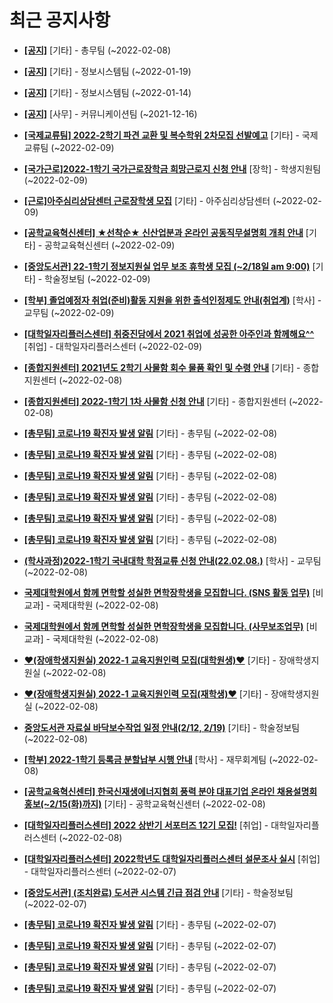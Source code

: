# 최근 공지사항

* **[[공지]](http://ajou.ac.kr/kr/ajou/notice.do?mode=view&amp;articleNo=180493&amp;article.offset=0&amp;articleLimit=30)**
 [기타] - 총무팀 (~2022-02-08)

* **[[공지]](http://ajou.ac.kr/kr/ajou/notice.do?mode=view&amp;articleNo=179802&amp;article.offset=0&amp;articleLimit=30)**
 [기타] - 정보시스템팀 (~2022-01-19)

* **[[공지]](http://ajou.ac.kr/kr/ajou/notice.do?mode=view&amp;articleNo=179594&amp;article.offset=0&amp;articleLimit=30)**
 [기타] - 정보시스템팀 (~2022-01-14)

* **[[공지]](http://ajou.ac.kr/kr/ajou/notice.do?mode=view&amp;articleNo=147976&amp;article.offset=0&amp;articleLimit=30)**
 [사무] - 커뮤니케이션팀 (~2021-12-16)

* **[[국제교류팀] 2022-2학기 파견 교환 및 복수학위 2차모집 선발예고](http://ajou.ac.kr/kr/ajou/notice.do?mode=view&amp;articleNo=180552&amp;article.offset=0&amp;articleLimit=30)**
 [기타] - 국제교류팀 (~2022-02-09)

* **[[국가근로]2022-1학기 국가근로장학금 희망근로지 신청 안내](http://ajou.ac.kr/kr/ajou/notice.do?mode=view&amp;articleNo=180551&amp;article.offset=0&amp;articleLimit=30)**
 [장학] - 학생지원팀 (~2022-02-09)

* **[[근로]아주심리상담센터 근로장학생 모집](http://ajou.ac.kr/kr/ajou/notice.do?mode=view&amp;articleNo=180537&amp;article.offset=0&amp;articleLimit=30)**
 [기타] - 아주심리상담센터 (~2022-02-09)

* **[[공학교육혁신센터] ★선착순★ 신산업분과 온라인 공동직무설명회 개최 안내](http://ajou.ac.kr/kr/ajou/notice.do?mode=view&amp;articleNo=180536&amp;article.offset=0&amp;articleLimit=30)**
 [기타] - 공학교육혁신센터 (~2022-02-09)

* **[[중앙도서관] 22-1학기 정보지원실 업무 보조 휴학생 모집 (~2/18일 am 9:00)](http://ajou.ac.kr/kr/ajou/notice.do?mode=view&amp;articleNo=180525&amp;article.offset=0&amp;articleLimit=30)**
 [기타] - 학술정보팀 (~2022-02-09)

* **[[학부] 졸업예정자 취업(준비)활동 지원을 위한 출석인정제도 안내(취업계)](http://ajou.ac.kr/kr/ajou/notice.do?mode=view&amp;articleNo=180519&amp;article.offset=0&amp;articleLimit=30)**
 [학사] - 교무팀 (~2022-02-09)

* **[[대학일자리플러스센터] 취중진담에서 2021 취업에 성공한 아주인과 함께해요^^](http://ajou.ac.kr/kr/ajou/notice.do?mode=view&amp;articleNo=180511&amp;article.offset=0&amp;articleLimit=30)**
 [취업] - 대학일자리플러스센터 (~2022-02-09)

* **[[종합지원센터] 2021년도 2학기 사물함 회수 물품 확인 및 수령 안내](http://ajou.ac.kr/kr/ajou/notice.do?mode=view&amp;articleNo=180504&amp;article.offset=0&amp;articleLimit=30)**
 [기타] - 종합지원센터 (~2022-02-08)

* **[[종합지원센터] 2022-1학기 1차 사물함 신청 안내](http://ajou.ac.kr/kr/ajou/notice.do?mode=view&amp;articleNo=180503&amp;article.offset=0&amp;articleLimit=30)**
 [기타] - 종합지원센터 (~2022-02-08)

* **[[총무팀] 코로나19 확진자 발생 알림](http://ajou.ac.kr/kr/ajou/notice.do?mode=view&amp;articleNo=180494&amp;article.offset=0&amp;articleLimit=30)**
 [기타] - 총무팀 (~2022-02-08)

* **[[총무팀] 코로나19 확진자 발생 알림](http://ajou.ac.kr/kr/ajou/notice.do?mode=view&amp;articleNo=180492&amp;article.offset=0&amp;articleLimit=30)**
 [기타] - 총무팀 (~2022-02-08)

* **[[총무팀] 코로나19 확진자 발생 알림](http://ajou.ac.kr/kr/ajou/notice.do?mode=view&amp;articleNo=180491&amp;article.offset=0&amp;articleLimit=30)**
 [기타] - 총무팀 (~2022-02-08)

* **[[총무팀] 코로나19 확진자 발생 알림](http://ajou.ac.kr/kr/ajou/notice.do?mode=view&amp;articleNo=180490&amp;article.offset=0&amp;articleLimit=30)**
 [기타] - 총무팀 (~2022-02-08)

* **[[총무팀] 코로나19 확진자 발생 알림](http://ajou.ac.kr/kr/ajou/notice.do?mode=view&amp;articleNo=180489&amp;article.offset=0&amp;articleLimit=30)**
 [기타] - 총무팀 (~2022-02-08)

* **[[총무팀] 코로나19 확진자 발생 알림](http://ajou.ac.kr/kr/ajou/notice.do?mode=view&amp;articleNo=180487&amp;article.offset=0&amp;articleLimit=30)**
 [기타] - 총무팀 (~2022-02-08)

* **[(학사과정)2022-1학기 국내대학 학점교류 신청 안내(22.02.08.)](http://ajou.ac.kr/kr/ajou/notice.do?mode=view&amp;articleNo=180484&amp;article.offset=0&amp;articleLimit=30)**
 [학사] - 교무팀 (~2022-02-08)

* **[국제대학원에서 함께 면학할 성실한 면학장학생을 모집합니다. (SNS 활동 업무)](http://ajou.ac.kr/kr/ajou/notice.do?mode=view&amp;articleNo=180482&amp;article.offset=0&amp;articleLimit=30)**
 [비교과] - 국제대학원 (~2022-02-08)

* **[국제대학원에서 함께 면학할 성실한 면학장학생을 모집합니다. (사무보조업무)](http://ajou.ac.kr/kr/ajou/notice.do?mode=view&amp;articleNo=180479&amp;article.offset=0&amp;articleLimit=30)**
 [비교과] - 국제대학원 (~2022-02-08)

* **[♥(장애학생지원실) 2022-1 교육지원인력 모집(대학원생)♥](http://ajou.ac.kr/kr/ajou/notice.do?mode=view&amp;articleNo=180475&amp;article.offset=0&amp;articleLimit=30)**
 [기타] - 장애학생지원실 (~2022-02-08)

* **[♥(장애학생지원실) 2022-1 교육지원인력 모집(재학생)♥](http://ajou.ac.kr/kr/ajou/notice.do?mode=view&amp;articleNo=180471&amp;article.offset=0&amp;articleLimit=30)**
 [기타] - 장애학생지원실 (~2022-02-08)

* **[중앙도서관 자료실 바닥보수작업 일정 안내(2/12, 2/19)](http://ajou.ac.kr/kr/ajou/notice.do?mode=view&amp;articleNo=180469&amp;article.offset=0&amp;articleLimit=30)**
 [기타] - 학술정보팀 (~2022-02-08)

* **[[학부] 2022-1학기 등록금 분할납부 시행 안내](http://ajou.ac.kr/kr/ajou/notice.do?mode=view&amp;articleNo=180467&amp;article.offset=0&amp;articleLimit=30)**
 [학사] - 재무회계팀 (~2022-02-08)

* **[[공학교육혁신센터] 한국신재생에너지협회 풍력 분야 대표기업 온라인 채용설명회 홍보(~2/15(화)까지)](http://ajou.ac.kr/kr/ajou/notice.do?mode=view&amp;articleNo=180466&amp;article.offset=0&amp;articleLimit=30)**
 [기타] - 공학교육혁신센터 (~2022-02-08)

* **[[대학일자리플러스센터] 2022 상반기 서포터즈 12기 모집!](http://ajou.ac.kr/kr/ajou/notice.do?mode=view&amp;articleNo=180457&amp;article.offset=0&amp;articleLimit=30)**
 [취업] - 대학일자리플러스센터 (~2022-02-08)

* **[[대학일자리플러스센터] 2022학년도 대학일자리플러스센터 설문조사 실시](http://ajou.ac.kr/kr/ajou/notice.do?mode=view&amp;articleNo=180438&amp;article.offset=0&amp;articleLimit=30)**
 [취업] - 대학일자리플러스센터 (~2022-02-07)

* **[[중앙도서관] (조치완료) 도서관 시스템 긴급 점검 안내](http://ajou.ac.kr/kr/ajou/notice.do?mode=view&amp;articleNo=180437&amp;article.offset=0&amp;articleLimit=30)**
 [기타] - 학술정보팀 (~2022-02-07)

* **[[총무팀] 코로나19 확진자 발생 알림](http://ajou.ac.kr/kr/ajou/notice.do?mode=view&amp;articleNo=180426&amp;article.offset=0&amp;articleLimit=30)**
 [기타] - 총무팀 (~2022-02-07)

* **[[총무팀] 코로나19 확진자 발생 알림](http://ajou.ac.kr/kr/ajou/notice.do?mode=view&amp;articleNo=180425&amp;article.offset=0&amp;articleLimit=30)**
 [기타] - 총무팀 (~2022-02-07)

* **[[총무팀] 코로나19 확진자 발생 알림](http://ajou.ac.kr/kr/ajou/notice.do?mode=view&amp;articleNo=180424&amp;article.offset=0&amp;articleLimit=30)**
 [기타] - 총무팀 (~2022-02-07)

* **[[총무팀] 코로나19 확진자 발생 알림](http://ajou.ac.kr/kr/ajou/notice.do?mode=view&amp;articleNo=180423&amp;article.offset=0&amp;articleLimit=30)**
 [기타] - 총무팀 (~2022-02-07)
